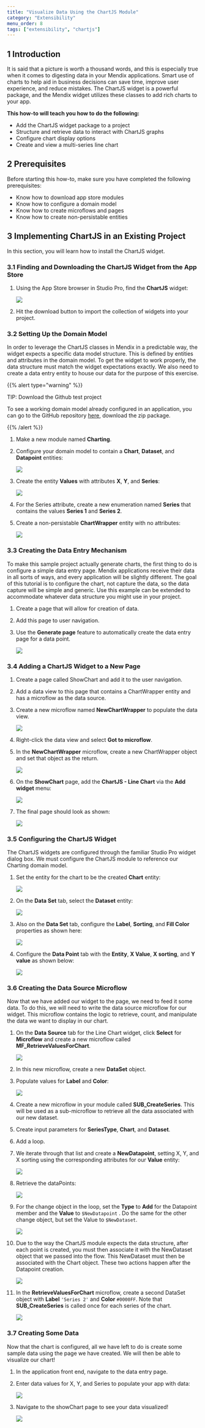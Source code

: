 ```yaml
---
title: "Visualize Data Using the ChartJS Module"
category: "Extensibility"
menu_order: 8
tags: ["extensibility", "chartjs"]
---
```


## 1 Introduction

It is said that a picture is worth a thousand words, and this is especially true when it comes to digesting data in your Mendix applications.  Smart use of charts to help aid in business decisions can save time, improve user experience, and reduce mistakes.  The ChartJS widget is a powerful package, and the Mendix widget utilizes these classes to add rich charts to your app.

**This how-to will teach you how to do the following:**

* Add the ChartJS widget package to a project
* Structure and retrieve data to interact with ChartJS graphs
* Configure chart display options
* Create  and view a multi-series line chart

## 2 Prerequisites

Before starting this how-to, make sure you have completed the following prerequisites:

*   Know how to download app store modules
*   Know how to configure a domain model
*   Know how to create microflows and pages
*   Know how to create non-persistable entities

## 3 Implementing ChartJS in an Existing Project

In this section, you will learn how to install the ChartJS widget.

### 3.1 Finding and Downloading the ChartJS Widget from the App Store

1.  Using the App Store browser in Studio Pro, find the **ChartJS** widget:

    ![](attachments/19202962/19398991.png)
    
2.  Hit the download button to import the collection of widgets into your project.

### 3.2 Setting Up the Domain Model

In order to leverage the ChartJS classes in Mendix in a predictable way, the widget expects a specific data model structure.  This is defined by entities and attributes in the domain model.  To get the widget to work properly, the data structure must match the widget expectations exactly.   We also need to create a data entry entity to house our data for the purpose of this exercise.

{{% alert type="warning" %}}

TIP: Download the Github test project

To see a working domain model already configured in an application, you can go to the GitHub repository [here](https://github.com/mendix/ChartJS), download the zip package.

{{% /alert %}}

1.  Make a new module named **Charting**.
2.  Configure your domain model to contain a **Chart**, **Dataset**, and **Datapoint** entities:

    ![](attachments/19202962/19398992.png)
    
3.  Create the entity **Values** with attributes **X**, **Y**, and **Series**:

    ![](attachments/19202962/19398994.png)
    
4.  For the Series attribute, create a new enumeration named **Series** that contains the values **Series 1** and **Series 2**.
5.  Create a non-persistable **ChartWrapper** entity with no attributes:

    ![](attachments/19202962/19398997.png)

### 3.3 Creating the Data Entry Mechanism

To make this sample project actually generate charts, the first thing to do is configure a simple data entry page.  Mendix applications receive their data in all sorts of ways, and every application will be slightly different.  The goal of this tutorial is to configure the chart, not capture the data, so the data capture will be simple and generic.  Use this example can be extended to accommodate whatever data structure you might use in your project.

1.  Create a page that will allow for creation of data. 
2.  Add this page to user navigation.
3.  Use the **Generate page** feature to automatically create the data entry page for a data point.

    ![](attachments/19202962/19398995.png)

### 3.4 Adding a ChartJS Widget to a New Page

1.  Create a page called ShowChart and add it to the user navigation.
2.  Add a data view to this page that contains a ChartWrapper entity and has a microflow as the data source.
3.  Create a new microflow named **NewChartWrapper** to populate the data view.    

    ![](attachments/19202962/19398998.png)

4. Right-click the data view and select **Got to microflow**.
5. In the **NewChartWrapper** microflow, create a new ChartWrapper object and set that object as the return.

    ![](attachments/19202962/19398999.png)
    
6.  On the **ShowChart** page, add the **ChartJS - Line Chart** via the **Add widget** menu:

    ![](attachments/19202962/19398996.png)
    
7.  The final page should look as shown:

    ![](attachments/19202962/19399000.png)

### 3.5 Configuring the ChartJS Widget

The ChartJS widgets are configured through the familiar Studio Pro widget dialog box.  We must configure the ChartJS module to reference our Charting domain model.

1. Set the entity for the chart to be the created **Chart** entity:

    ![](attachments/19202962/19399001.png)

2.  On the **Data Set** tab, select the **Dataset** entity:

    ![](attachments/19202962/19399002.png)
    
3.  Also on the **Data Set** tab, configure the **Label**, **Sorting**, and **Fill Color** properties as shown here:

    ![](attachments/19202962/19399003.png)

4. Configure the **Data Point** tab with the **Entity**, **X Value**, **X sorting**, and **Y value** as shown below:

    ![](attachments/19202962/19399004.png)

### 3.6 Creating the Data Source Microflow

Now that we have added our widget to the page, we need to feed it some data.  To do this, we will need to write the data source microflow for our widget.  This microflow contains the logic to retrieve, count, and manipulate the data we want to display in our chart.  

1.  On the **Data Source** tab for the Line Chart widget, click **Select** for **Microflow** and create a new microflow called **MF_RetrieveValuesForChart**.

    ![](attachments/19202962/19399005.png)

2. In this new microflow, create a new **DataSet** object.

3.  Populate values for **Label** and **Color**:

    ![](attachments/19202962/19399006.png)
    
4. Create a new microflow in your module called **SUB_CreateSeries**.  This will be used as a sub-microflow to retrieve all the data associated with our new dataset.

5. Create input parameters for **SeriesType**, **Chart**, and **Dataset**.

6. Add a loop.

7.  We iterate through that list and create a **NewDatapoint**, setting X, Y, and X sorting using the corresponding attributes for our **Value** entity:

    ![](attachments/19202962/19399009.png)
    
8.  Retrieve the dataPoints:

    ![](attachments/19202962/19399008.png)
    
9.  For the change object in the loop, set the **Type**  to **Add** for the  Datapoint member and the **Value** to `$NewDatapoint` .  Do the same for the other change object, but set the Value to `$NewDataset`.

    ![](attachments/19202962/19399011.png)

10. Due to the way the ChartJS module expects the data structure, after each point is created, you must then associate it with the NewDataset object that we passed into the flow.  This NewDataset must then be associated with the Chart object.  These two actions happen after the Datapoint creation.
  
    ![](attachments/19202962/19399010.png)

11. In the **RetrieveValuesForChart** microflow, create a second DataSet object with **Label** `'Series 2'` and **Color** `#0000FF`. Note that **SUB_CreateSeries** is called once for each series of the chart.

    ![](attachments/19202962/19399012.png)

### 3.7 Creating Some Data

Now that the chart is configured, all we have left to do is create some sample data using the page we have created.  We will then be able to visualize our chart!

1.  In the application front end, navigate to the data entry page.
2.  Enter data values for X, Y, and Series to populate your app with data:

    ![](attachments/19202962/19399015.png)
    
3.  Navigate to the showChart page to see your data visualized!

    ![](attachments/19202962/19399014.png)
